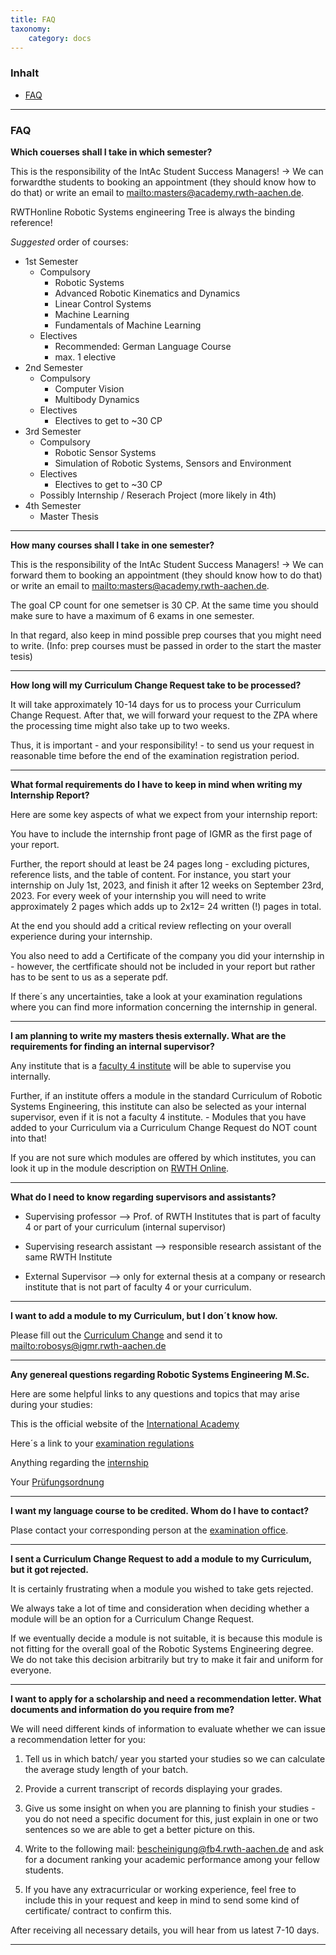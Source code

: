 ```yaml
---
title: FAQ
taxonomy:
    category: docs
---
```



### Inhalt

- [FAQ](#faq)

---

### FAQ <a id="faq"></a>

**Which couerses shall I take in which semester?**

This is the responsibility of the IntAc Student Success Managers! -> We can forwardthe students to booking an appointment (they should know how to do that) or write an email to <mailto:masters@academy.rwth-aachen.de>.

RWTHonline Robotic Systems engineering Tree is always the binding reference!

_Suggested_ order of courses:
- 1st Semester
    - Compulsory
        - Robotic Systems
        - Advanced Robotic Kinematics and Dynamics
        - Linear Control Systems
        - Machine Learning
        - Fundamentals of Machine Learning
    - Electives
        - Recommended: German Language Course
        - max. 1 elective
- 2nd Semester
    - Compulsory
        - Computer Vision
        - Multibody Dynamics
    - Electives
        - Electives to get to ~30 CP
- 3rd Semester
    - Compulsory
        - Robotic Sensor Systems
        - Simulation of Robotic Systems, Sensors and Environment
    - Electives
        - Electives to get to ~30 CP
    - Possibly Internship / Reserach Project (more likely in 4th)
- 4th Semester
    - Master Thesis

---

**How many courses shall I take in one semester?**

This is the responsibility of the IntAc Student Success Managers! -> We can forward them to booking an appointment (they should know how to do that) or write an email to <mailto:masters@academy.rwth-aachen.de>.

The goal CP count for one semetser is 30 CP.
At the same time you should make sure to have a maximum of 6 exams in one semester.

In that regard, also keep in mind possible prep courses that you might need to write.
(Info: prep courses must be passed in order to the start the master tesis)

---

**How long will my Curriculum Change Request take to be processed?**

It will take approximately 10-14 days for us to process your Curriculum Change Request. After that, we will forward your request to the ZPA where the processing time might also take up to two weeks.

Thus, it is important - and your responsibility! - to send us your request in reasonable time before the end of the examination registration period.

----------------------------------

**What formal requirements do I have to keep in mind when writing my Internship Report?**

Here are some key aspects of what we expect from your internship report:

You have to include the internship front page of IGMR as the first page of your report.

Further, the report should at least be 24 pages long - excluding pictures, reference lists, and the table of content. 
For instance, you start your internship on July 1st, 2023, and finish it after 12 weeks on September 23rd, 2023. For every week of your internship you will need to write approximately 2 pages which adds up to 2x12= 24 written (!) pages in total. 

At the end you should add a critical review reflecting on your overall experience during your internship.

You also need to add a Certificate of the company you did your internship in - however, the certfificate should not be included in your report but rather has to be sent to us as a seperate pdf.

If there´s any uncertainties, take a look at your examination regulations [](https://masters.academy-rwth.de/robosys/)
where you can find more information concerning the internship in general.

***************************


**I am planning to write my masters thesis externally. What are the requirements for finding an internal supervisor?**

Any institute that is a [faculty 4 institute](https://www.maschinenbau.rwth-aachen.de/cms/Maschinenbau/forschung/Einrichten/~zxfwd/Institute-und-Lehrstuehle-der-Fakultaet/?idx=1) will be able to supervise you internally.

Further, if an institute offers a module in the standard Curriculum of Robotic Systems Engineering, this institute can also be selected as your internal supervisor, even if it is not a faculty 4 institute. - Modules that you have added to your Curriculum via a Curriculum Change Request do NOT count into that!

If you are not sure which modules are offered by which institutes, you can look it up in the module description on [RWTH Online](https://online.rwth-aachen.de/RWTHonline/ee/ui/ca2/app/desktop/#/login).

*********************************

**What do I need to know regarding supervisors and assistants?**

- Supervising professor --> Prof. of RWTH Institutes that is part of faculty 4 or part of your curriculum (internal supervisor)

- Supervising research assistant --> responsible research assistant of the same RWTH Institute

- External Supervisor --> only for external thesis at a company or research institute that is not part of faculty 4 or your curriculum.

************************************

**I want to add a module to my Curriculum, but I don´t know how.**

Please fill out the [Curriculum Change](https://www.maschinenbau.rwth-aachen.de/cms/Maschinenbau/studium/Studierende/Antraege/~fhbb/Studienplanaenderung/) and send it to <mailto:robosys@igmr.rwth-aachen.de>

************************************

**Any genereal questions regarding Robotic Systems Engineering M.Sc.**


Here are some helpful links to any questions and topics that may arise during your studies:


This is the official website of the [International Academy](https://www.academy.rwth-aachen.de/en/programs/masters-degree-programs)

Here´s a link to your [examination regulations](https://masters.academy-rwth.de/robosys/)

Anything regarding the [internship](https://masters.academy-rwth.de/internship/)

Your [Prüfungsordnung](https://www.rwth-aachen.de/cms/root/Die-RWTH/Aktuell/~xhf/Amtliche-Bekanntmachungen/?search=Robotic+Systems&page=&showall=1)

******************************************

**I want my language course to be credited. Whom do I have to contact?**

Plase contact your corresponding person at the [examination office](https://www.rwth-aachen.de/cms/root/studium/Im-Studium/Pruefungen-Abschlussarbeiten/~cbcn/Kontakte-im-ZPA-nach-Sachgebieten/?search=Robotic%20Systems%20Engineering&lidx=1).

*************************************

**I sent a Curriculum Change Request to add a module to my Curriculum, but it got rejected.**

It is certainly frustrating when a module you wished to take gets rejected.

We always take a lot of time and consideration when deciding whether a module will be an option for a Curriculum Change Request. 

If we eventually decide a module is not suitable, it is because this module is not fitting for the overall goal of the Robotic Systems Engineering degree. 
We do not take this decision arbitrarily but try to make it fair and uniform for everyone. 

************************************

**I want to apply for a scholarship and need a recommendation letter. What documents and information do you require from me?**

We will need different kinds of information to evaluate whether we can issue a recommendation letter for you:


1. Tell us in which batch/ year you started your studies so we can calculate the average study length of your batch.

2. Provide a current transcript of records displaying your grades.

3. Give us some insight on when you are planning to finish your studies - you do not need a specific document for this, just explain in one or two sentences so we are able to get a better picture on this.

4. Write to the following mail: bescheinigung@fb4.rwth-aachen.de and ask for a document ranking your academic performance among your fellow students.

5. If you have any extracurricular or working experience, feel free to include this in your request and keep in mind to send some kind of certificate/ contract to confirm this.


After receiving all necessary details, you will hear from us latest 7-10 days.




---


